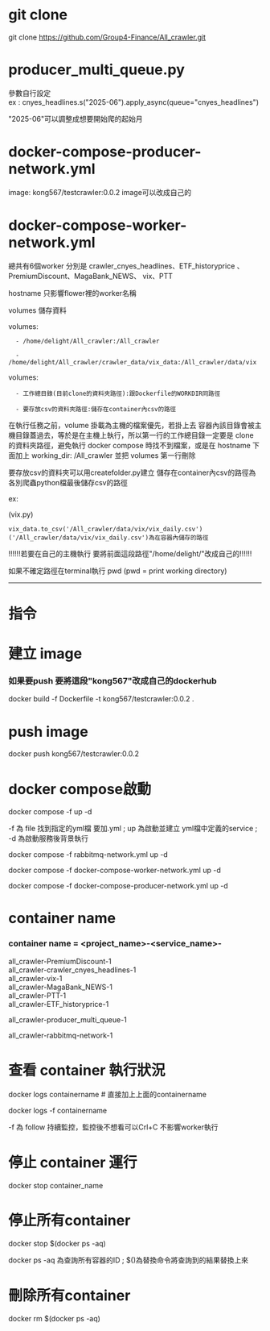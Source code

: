 # git clone 
git clone https://github.com/Group4-Finance/All_crawler.git

# producer_multi_queue.py
參數自行設定  
ex :
    cnyes_headlines.s("2025-06").apply_async(queue="cnyes_headlines")

"2025-06"可以調整成想要開始爬的起始月

# docker-compose-producer-network.yml
image: kong567/testcrawler:0.0.2 
image可以改成自己的  

# docker-compose-worker-network.yml
總共有6個worker
分別是 crawler_cnyes_headlines、ETF_historyprice
       、PremiumDiscount、MagaBank_NEWS、 vix、PTT

hostname 只影響flower裡的worker名稱


volumes 儲存資料

volumes:

      - /home/delight/All_crawler:/All_crawler

      - /home/delight/All_crawler/crawler_data/vix_data:/All_crawler/data/vix

volumes:

      - 工作總目錄(目前clone的資料夾路徑):跟Dockerfile的WORKDIR同路徑

      - 要存放csv的資料夾路徑:儲存在container內csv的路徑

在執行任務之前，volume 掛載為主機的檔案優先，若掛上去 容器內該目錄會被主機目錄蓋過去，等於是在主機上執行，所以第一行的工作總目錄一定要是 clone 的資料夾路徑，避免執行 docker compose 時找不到檔案，或是在 hostname 下面加上 working_dir: /All_crawler 並把 volumes 第一行刪除

要存放csv的資料夾可以用createfolder.py建立
儲存在container內csv的路徑為 各別爬蟲python檔最後儲存csv的路徑

ex: 

(vix.py)

    vix_data.to_csv('/All_crawler/data/vix/vix_daily.csv')
    ('/All_crawler/data/vix/vix_daily.csv')為在容器內儲存的路徑

!!!!!!若要在自己的主機執行 要將前面這段路徑"/home/delight/"改成自己的!!!!!!

如果不確定路徑在terminal執行 pwd  (pwd = print working directory)

---------------------------------------------------------------------------
# 指令
# 建立 image
### 如果要push 要將這段"kong567"改成自己的dockerhub
docker build -f Dockerfile -t kong567/testcrawler:0.0.2 .


# push image 
docker push kong567/testcrawler:0.0.2


# docker compose啟動
docker compose -f <filename> up -d   

-f 為 file 找到指定的yml檔 要加.yml ; up 為啟動並建立 yml檔中定義的service ; -d 為啟動服務後背景執行

docker compose -f rabbitmq-network.yml up -d

docker compose -f docker-compose-worker-network.yml up -d

docker compose -f docker-compose-producer-network.yml up -d



# container name
### container name  = <project_name>-<service_name>-<index>

all_crawler-PremiumDiscount-1                                                                                    
all_crawler-crawler_cnyes_headlines-1                                                                                    
all_crawler-vix-1                                                                                    
all_crawler-MagaBank_NEWS-1                                                                            
all_crawler-PTT-1                                                                                   
all_crawler-ETF_historyprice-1 

all_crawler-producer_multi_queue-1

all_crawler-rabbitmq-network-1


# 查看 container 執行狀況

docker logs containername  # 直接加上上面的containername

docker logs -f containername

-f 為 follow  持續監控，監控後不想看可以Crl+C 不影響worker執行


# 停止 container 運行 
docker stop container_name

# 停止所有container
docker stop $(docker ps -aq)

docker ps -aq 為查詢所有容器的ID ; $()為替換命令將查詢到的結果替換上來

# 刪除所有container
docker rm $(docker ps -aq)

